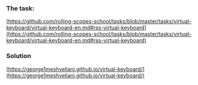### The task:

[https://github.com/rolling-scopes-school/tasks/blob/master/tasks/virtual-keyboard/virtual-keyboard-en.md#rss-virtual-keyboard](https://github.com/rolling-scopes-school/tasks/blob/master/tasks/virtual-keyboard/virtual-keyboard-en.md#rss-virtual-keyboard)

### Solution

[https://george1meshveliani.github.io/virtual-keyboard/](https://george1meshveliani.github.io/virtual-keyboard/)

